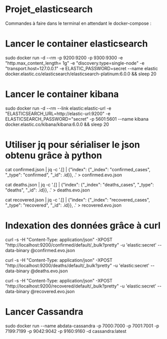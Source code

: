 # Projet_elasticsearch

Commandes à faire dans le terminal en attendant le docker-compose : 

# Lancer le container elasticsearch

sudo docker run -d --rm -p 9200:9200 -p 9300:9300 -e "http.max_content_length= 1g" -e "discovery.type=single-node" -e "transport.host=127.0.0.1" -e ELASTIC_PASSWORD=secret --name elastic docker.elastic.co/elasticsearch/elasticsearch-platinum:6.0.0 && sleep 20

# Lancer le container kibana

sudo docker run -d --rm --link elastic:elastic-url -e "ELASTICSEARCH_URL=http://elastic-url:9200" -e ELASTICSEARCH_PASSWORD="secret" -p 5601:5601 --name kibana docker.elastic.co/kibana/kibana:6.0.0 && sleep 20

# Utiliser jq pour sérialiser le json obtenu grâce à python

cat confirmed.json | jq -c '.[] | {"index": {"_index": "confirmed_cases", "_type": "confirmed", "_id": .id}}, .' > confirmed.evo.json

cat deaths.json | jq -c '.[] | {"index": {"_index": "deaths_cases", "_type": "deaths", "_id": .id}}, .' > deaths.evo.json

cat recovered.json | jq -c '.[] | {"index": {"_index": "recovered_cases", "_type": "recovered", "_id": .id}}, .' > recovered.evo.json

# Indexation des données grâce à curl

curl -s -H "Content-Type: application/json" -XPOST "http://localhost:9200/confirmed/default/_bulk?pretty" -u 'elastic:secret' --data-binary @confirmed.evo.json

curl -s -H "Content-Type: application/json" -XPOST "http://localhost:9200/deaths/default/_bulk?pretty" -u 'elastic:secret' --data-binary @deaths.evo.json

curl -s -H "Content-Type: application/json" -XPOST "http://localhost:9200/recovered/default/_bulk?pretty" -u 'elastic:secret' --data-binary @recovered.evo.json

# Lancer Cassandra 

sudo docker run --name abdata-cassandra -p 7000:7000 -p 7001:7001 -p 7199:7199 -p 9042:9042 -p 9160:9160 -d cassandra:latest

